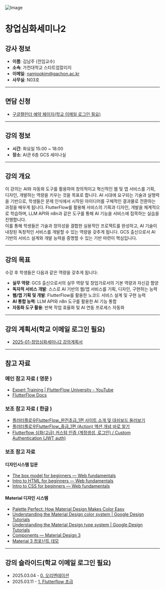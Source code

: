 ![Image](https://github.com/user-attachments/assets/8be1ef8a-87d3-46d6-b914-af968cc0fc2a)


# 창업심화세미나2 


## 강사 정보
- **이름**: 김남주 (전임교수)
- **소속**: 가천대학교 스타트업칼리지
- **이메일**: namjookim@gachon.ac.kr
- **사무실**: N03호

---

## 면담 신청
- [구글캘린더 예약 페이지(학교 이메일 로그인 필요)](https://calendar.app.google/Z4pFaDujwLURBrmt8)

---

## 강의 정보
- **시간**: 화요일 15:00 ~ 18:00
- **장소**: AI관 6층 GCS 세미나실

---

## 강의 개요
이 강의는 AI와 자동화 도구를 활용하여 창의적이고 혁신적인 웹 및 앱 서비스를 기획, 디자인, 개발하는 역량을 키우는 것을 목표로 합니다.  AI 시대에 요구되는 기술과 실행력을 기반으로, 학생들은 문제 인식에서 시작된 아이디어를 구체적인 결과물로 전환하는 과정을 배우게 됩니다.  FlutterFlow를 활용해 서비스의 기획과 디자인, 개발을 체계적으로 학습하며, LLM API와 n8n과 같은 도구를 통해 AI 기능을 서비스에 접목하는 실습을 진행합니다.  
이를 통해 학생들은 기술과 창의성을 결합한 실용적인 프로젝트를 완성하고, AI 기술이 내장된 독창적인 서비스를 개발할 수 있는 역량을 갖추게 됩니다.  GCS 출신으로서 AI 기반의 서비스 설계와 개발 능력을 증명할 수 있는 기반 마련이 핵심입니다.

---

## 강의 목표
수강 후 학생들은 다음과 같은 역량을 갖추게 됩니다:
- **실무 역량**: GCS 출신으로서의 실무 역량 및 창업가로서의 기본 역량과 자신감 함양
- **독자적 서비스 개발**: 스스로 AI 기반의 웹/앱 서비스를 기획, 디자인, 구현하는 능력
- **웹/앱 기획 및 개발**: FlutterFlow를 활용한 노코드 서비스 설계 및 구현 능력
- **AI 통합 능력**: LLM API와 n8n 도구를 활용한 AI 기능 통합
- **자동화 도구 활용**: 반복 작업 효율화 및 AI 연동 프로세스 자동화

---

## 강의 계획서(학교 이메일 로그인 필요)
- [2025-01-창업심화세미나2 강의계획서](https://docs.google.com/document/d/1T5-kcMnMo0sMFCd-N2SWUQsy35fKKEUyVSRG4lwvB00/edit?tab=t.0)

---

## 참고 자료

### 메인 참고 자료 ( 영문 )
- [Expert Training | FlutterFlow University - YouTube](https://www.youtube.com/playlist?list=PLsUp7t2vRqx9UE13G8Xod8F-m248iR0E3)
- [FlutterFlow Docs](https://docs.flutterflow.io/)

### 보조 참고 자료 ( 한글 ) 
- [플러터플로우FlutterFlow_완전초급_1편 사이트 소개 및 대쉬보드 둘러보기](https://www.youtube.com/watch?v=s4R7ZkBq850&list=PLTmUI8HoTmE5GttPdWT2Yu_jwGhYtkdw3)
- [플러터플로우FlutterFlow_중급_1편 (Action) 액션 개념 바로 알기](https://www.youtube.com/watch?v=sVpOWrqu5lQ&list=PLTmUI8HoTmE7IWCrdFiSVzMUQ0_QpQMwL)
- [Flutterflow 심화(고급) 커스텀 인증 (계정생성, 로그인) / Custom Authentication (JWT auth)](https://www.youtube.com/watch?v=FiSOmThjwSo&list=PLTmUI8HoTmE7xvQhFXi1z3uW6pTIQqVL8)

### 보조 참고 자료

#### 디자인시스템 입문
- [The box model for beginners — Web fundamentals](https://www.youtube.com/watch?v=PcFXt8o7uGg)
- [Intro to HTML for beginners — Web fundamentals](https://www.youtube.com/watch?v=EFHoH15i4Zg)
- [Intro to CSS for beginners — Web fundamentals](https://www.youtube.com/watch?v=De2unauLBks)

#### Material 디자인 시스템
- [Palette Perfect: How Material Design Makes Color Easy](https://www.youtube.com/watch?v=xYkz0Ueg0L4&list=PLJ21zHI2TNh9hcG0FFb4GVnHhTLGYtkfo)
- [Understanding the Material Design color system | Google Design Tutorials](https://www.youtube.com/watch?v=TB3L1LbC4zw&t=2s)
- [Understanding the Material Design type system | Google Design Tutorials](https://www.youtube.com/watch?v=AUXKtt6bizw)
- [Components — Material Design 3](https://m3.material.io/components)
- [Material 3 컴포넌트 데모](https://flutter.github.io/samples/web/material_3_demo/)

---

## 강의 슬라이드(학교 이메일 로그인 필요)
- 2025.03.04 - [0. 오리엔테이션](https://docs.google.com/presentation/d/1YOAbb6r8ivZbMiHRf5PQ7KYxJXHprGH--e038toXZlQ/edit#slide=id.g3329ef13f6d_0_158)
- 2025.03.11 - [1. Flutterflow 초급](https://docs.google.com/presentation/d/1isgp91XRGvmEPO_ArzdZYLW5UgqFIY9WSgMQQHu1w98/edit?usp=sharing)
